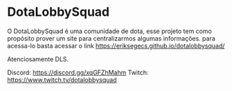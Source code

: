 # DotaLobbySquad

O DotaLobbySquad é uma comunidade de dota, esse projeto tem como propósito prover um site para centralizarmos algumas informações.
para acessa-lo basta acessar o link https://eriksegecs.github.io/dotalobbysquad/


Atenciosamente DLS.

Discord: https://discord.gg/xqGFZhMahm
Twitch: https://www.twitch.tv/dotalobbysquad